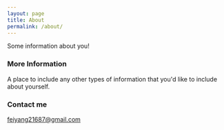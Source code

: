 ```yaml
---
layout: page
title: About
permalink: /about/
---
```


Some information about you!

### More Information

A place to include any other types of information that you'd like to include about yourself.

### Contact me

[feiyang21687@gmail.com](mailto:feiyang21687@gmail.com)
